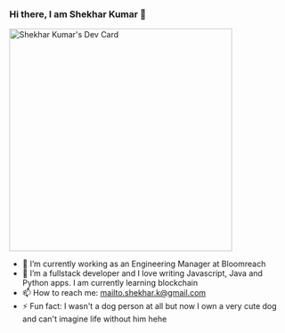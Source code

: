 ### Hi there, I am Shekhar Kumar 👋

<!--
**chosenvictim/chosenvictim** is a ✨ _special_ ✨ repository because its `README.md` (this file) appears on your GitHub profile.

Here are some ideas to get you started:

- 🔭 I’m currently working on ...
- 🌱 I’m currently learning ...
- 👯 I’m looking to collaborate on ...
- 🤔 I’m looking for help with ...
- 💬 Ask me about ...
- 📫 How to reach me: ...
- 😄 Pronouns: ...
- ⚡ Fun fact: ...
-->
<a href="https://app.daily.dev/shekhar_kumar"><img src="https://api.daily.dev/devcards/67660694e0284e648f4e624254733697.png?r=ywj" width="400" alt="Shekhar Kumar's Dev Card"/></a>
- 🔭 I’m currently working as an Engineering Manager at Bloomreach
- 🌱 I’m a fullstack developer and I love writing Javascript, Java and Python apps. I am currently learning blockchain
- 📫 How to reach me: mailto.shekhar.k@gmail.com
- ⚡ Fun fact: I wasn't a dog person at all but now I own a very cute dog and can't imagine life without him hehe

